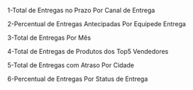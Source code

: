 1-Total de Entregas no Prazo Por Canal de Entrega

2-Percentual de Entregas Antecipadas Por Equipede Entrega

3-Total de Entregas Por Mês

4-Total de Entregas de Produtos dos Top5 Vendedores

5-Total de Entregas com Atraso Por Cidade

6-Percentual de Entregas Por Status de Entrega
